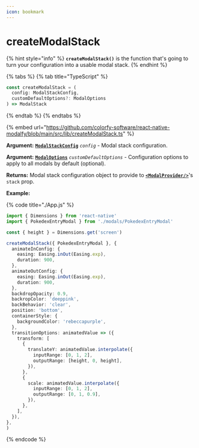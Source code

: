 ```yaml
---
icon: bookmark
---
```


# createModalStack

{% hint style="info" %}
**`createModalStack()`** is the function that's going to turn your configuration into a usable modal stack.
{% endhint %}

{% tabs %}
{% tab title="TypeScript" %}
```typescript
const createModalStack = (
  config: ModalStackConfig,
  customDefaultOptions?: ModalOptions
) => ModalStack
```
{% endtab %}
{% endtabs %}

{% embed url="https://github.com/colorfy-software/react-native-modalfy/blob/main/src/lib/createModalStack.ts" %}

**Argument:** [**`ModalStackConfig`**](types/modalstackconfig.md) _`config`_ - Modal stack configuration.

**Argument:** [**`ModalOptions`**](types/modaloptions.md) _`customDefaultOptions`_ - Configuration options to apply to all modals by default (optional).

**Returns:** Modal stack configuration object to provide to [**`<ModalProvider/>`**](modalprovider.md)'s `stack` prop.

**Example:**

{% code title="./App.js" %}
```typescript
import { Dimensions } from 'react-native'
import { PokedexEntryModal } from './modals/PokedexEntryModal'

const { height } = Dimensions.get('screen')

createModalStack({ PokedexEntryModal }, {
  animateInConfig: {
    easing: Easing.inOut(Easing.exp),
    duration: 900,
  },
  animateOutConfig: {
    easing: Easing.inOut(Easing.exp),
    duration: 900,
  },
  backdropOpacity: 0.9,
  backropColor: 'deeppink',
  backBehavior: 'clear',
  position: 'bottom',
  containerStyle: {
    backgroundColor: 'rebeccapurple',
  },
  transitionOptions: animatedValue => ({
    transform: [
      {
        translateY: animatedValue.interpolate({
          inputRange: [0, 1, 2],
          outputRange: [height, 0, height],
        }),
      },
      {
        scale: animatedValue.interpolate({
          inputRange: [0, 1, 2],
          outputRange: [0, 1, 0.9],
        }),
      },
    ],
  }),
},
)
```
{% endcode %}

